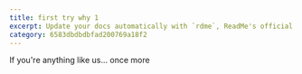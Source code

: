 ```yaml
---
title: first try why 1
excerpt: Update your docs automatically with `rdme`, ReadMe's official CLI and GitHub Action!
category: 6583dbdbdbfad200769a18f2
---
```


If you're anything like us...
once more
